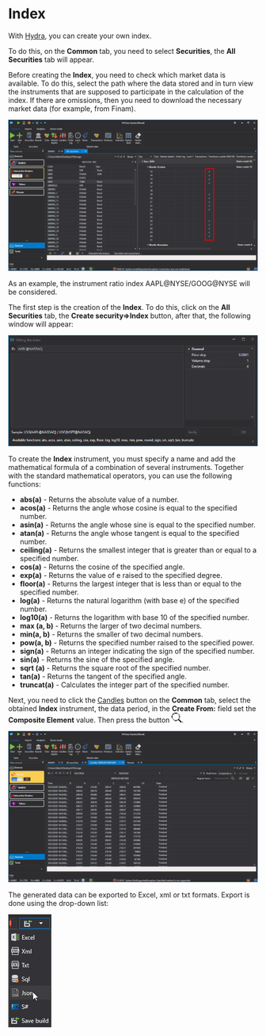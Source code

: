# Index

With [Hydra](../../hydra.md), you can create your own index.

To do this, on the **Common** tab, you need to select **Securities**, the **All Securities** tab will appear.

Before creating the **Index**, you need to check which market data is available. To do this, select the path where the data stored and in turn view the instruments that are supposed to participate in the calculation of the index. If there are omissions, then you need to download the necessary market data (for example, from Finam).

![HydraGluingCheckData](../../../images/hydragluingcheckdata.png)

As an example, the instrument ratio index AAPL@NYSE\/GOOG@NYSE will be considered.

The first step is the creation of the **Index**. To do this, click on the **All Securities** tab, the **Create security\=\>Index** button, after that, the following window will appear:

![hydra index sec](../../../images/hydra_index_sec.png)

To create the **Index** instrument, you must specify a name and add the mathematical formula of a combination of several instruments. Together with the standard mathematical operators, you can use the following functions:

- **abs(a)** \- Returns the absolute value of a number.
- **acos(a)** \- Returns the angle whose cosine is equal to the specified number.
- **asin(a)** \- Returns the angle whose sine is equal to the specified number.
- **atan(a)** \- Returns the angle whose tangent is equal to the specified number.
- **ceiling(a)** \- Returns the smallest integer that is greater than or equal to a specified number.
- **cos(a)** \- Returns the cosine of the specified angle.
- **exp(a)** \- Returns the value of e raised to the specified degree.
- **floor(a)** \- Returns the largest integer that is less than or equal to the specified number.
- **log(a)** \- Returns the natural logarithm (with base e) of the specified number.
- **log10(a)** \- Returns the logarithm with base 10 of the specified number.
- **max (a, b)** \- Returns the larger of two decimal numbers.
- **min(a, b)** \- Returns the smaller of two decimal numbers.
- **pow(a, b)** \- Returns the specified number raised to the specified power.
- **sign(a)** \- Returns an integer indicating the sign of the specified number.
- **sin(a)** \- Returns the sine of the specified angle.
- **sqrt (a)** \- Returns the square root of the specified number.
- **tan(a)** \- Returns the tangent of the specified angle.
- **truncat(a)** \- Calculates the integer part of the specified number.

Next, you need to click the [Candles](../working_with_data/view_and_export/candles.md) button on the **Common** tab, select the obtained **Index** instrument, the data period, in the **Create From:** field set the **Composite Element** value. Then press the button ![hydra find](../../../images/hydra_find.png).

![hydra index candle](../../../images/hydra_index_candle.png)

The generated data can be exported to Excel, xml or txt formats. Export is done using the drop\-down list:

![hydra export](../../../images/hydra_export.png)
